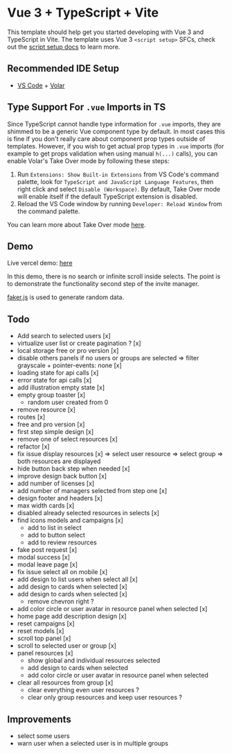# Vue 3 + TypeScript + Vite

This template should help get you started developing with Vue 3 and TypeScript in Vite. The template uses Vue 3 `<script setup>` SFCs, check out the [script setup docs](https://v3.vuejs.org/api/sfc-script-setup.html#sfc-script-setup) to learn more.

## Recommended IDE Setup

- [VS Code](https://code.visualstudio.com/) + [Volar](https://marketplace.visualstudio.com/items?itemName=Vue.volar)

## Type Support For `.vue` Imports in TS

Since TypeScript cannot handle type information for `.vue` imports, they are shimmed to be a generic Vue component type by default. In most cases this is fine if you don't really care about component prop types outside of templates. However, if you wish to get actual prop types in `.vue` imports (for example to get props validation when using manual `h(...)` calls), you can enable Volar's Take Over mode by following these steps:

1. Run `Extensions: Show Built-in Extensions` from VS Code's command palette, look for `TypeScript and JavaScript Language Features`, then right click and select `Disable (Workspace)`. By default, Take Over mode will enable itself if the default TypeScript extension is disabled.
2. Reload the VS Code window by running `Developer: Reload Window` from the command palette.

You can learn more about Take Over mode [here](https://github.com/johnsoncodehk/volar/discussions/471).

## Demo

Live vercel demo: [here](https://invite-dashboard-vue.vercel.app/)

In this demo, there is no search or infinite scroll inside selects. The point is to demonstrate the functionality second step of the invite manager.

[faker.js](https://fakerjs.dev/) is used to generate random data.

## Todo

- Add search to selected users [x]
- virtualize user list or create pagination ? [x]
- local storage free or pro version [x]
- disable others panels if no users or groups are selected => filter grayscale + pointer-events: none [x]
- loading state for api calls [x]
- error state for api calls [x]
- add illustration empty state [x]
- empty group toaster [x]
  - random user created from 0
- remove resource [x]
- routes [x]
- free and pro version [x]
- first step simple design [x]
- remove one of select resources [x]
- refactor [x]
- fix issue display resources [x]
  => select user resource
  => select group
  => both resources are displayed
- hide button back step when needed [x]
- improve design back button [x]
- add number of licenses [x]
- add number of managers selected from step one [x]
- design footer and headers [x]
- max width cards [x]
- disabled already selected resources in selects [x]
- find icons models and campaigns [x]
  - add to list in select
  - add to button select
  - add to review resources
- fake post request [x]
- modal success [x]
- modal leave page [x]
- fix issue select all on mobile [x]
- add design to list users when select all [x]
- add design to cards when selected [x]
- add design to cards when selected [x]
  - remove chevron right ?
- add color circle or user avatar in resource panel when selected [x]
- home page add description design [x]
- reset campaigns [x]
- reset models [x]
- scroll top panel [x]
- scroll to selected user or group [x]
- panel resources [x]
  - show global and individual resources selected
  - add design to cards when selected
  - add color circle or user avatar in resource panel when selected
- clear all resources from group [x]
  - clear everything even user resources ?
  - clear only group resources and keep user resources ?

## Improvements

- select some users
- warn user when a selected user is in multiple groups
